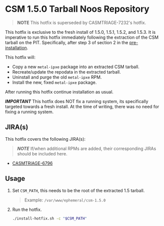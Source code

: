 # CSM 1.5.0 Tarball Noos Repository

> **NOTE** This hotfix is superseded by CASMTRIAGE-7232's hotfix.
  
This hotfix is exclusive to the fresh install of 1.5.0, 1.5.1, 1.5.2, and 1.5.3. It is imperative to run this hotfix immediately following the extraction
of the CSM tarball on the PIT. Specifically, after step 3 of section 2 in the [pre-installation](https://github.com/Cray-HPE/docs-csm/blob/release/1.5/install/pre-installation.md#2-download-and-extract-the-csm-tarball).

This hotfix will:
* Copy a new `metal-ipxe` package into an extracted CSM tarball.
* Recreate/update the repodata in the extracted tarball.
* Uninstall and purge the old `metal-ipxe` RPM.
* Install the new, fixed `metal-ipxe` package.

After running this hotfix continue installation as usual.

***IMPORTANT*** This hotfix does NOT fix a running system, its specifically targeted towards a fresh install. At the time of writing, there was no need for fixing a running system.

## JIRA(s)

This hotfix covers the following JIRA(s):

> ***NOTE*** If/when additional RPMs are added, their corresponding JIRAs should be included here.

* [CASMTRIAGE-6796](https://jira-pro.it.hpe.com:8443/browse/CASMTRIAGE-6796)

## Usage

1. Set `CSM_PATH`, this needs to be the root of the extracted 1.5 tarball.

   > Example: `/var/www/ephemeral/csm-1.5.0`

1. Run the hotfix.

    ```bash
    ./install-hotfix.sh -c "$CSM_PATH"
    ```
